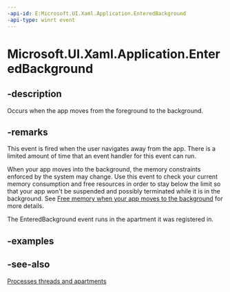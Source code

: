 ```yaml
---
-api-id: E:Microsoft.UI.Xaml.Application.EnteredBackground
-api-type: winrt event
---
```


<!-- Event syntax
public event Windows.UI.Xaml.EnteredBackgroundEventHandler EnteredBackground
-->

# Microsoft.UI.Xaml.Application.EnteredBackground

## -description
Occurs when the app moves from the foreground to the background.

## -remarks
This event is fired when the user navigates away from the app. There is a limited amount of time that an event handler for this event can run. 

When your app moves into the background, the memory constraints enforced by the system may change. Use this event to check your current memory consumption and free resources in order to stay below the limit so that your app won't be suspended and possibly terminated while it is in the background.  See [Free memory when your app moves to the background](/windows/uwp/launch-resume/reduce-memory-usage) for more details.

The EnteredBackground event runs in the apartment it was registered in.

## -examples

## -see-also

[Processes threads and apartments](/en-us/windows/win32/com/processes--threads--and-apartments)
